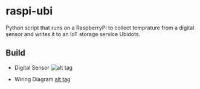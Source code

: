 # raspi-ubi

Python script that runs on a RaspberryPi to collect temprature from a digital sensor and writes it to an IoT storage service Ubidots. 

## Build
- Digital Sensor 
![alt tag](https://images-na.ssl-images-amazon.com/images/I/31DnYDJDJtL._SX466_.jpg)

- Wiring Diagram
[alt tag](https://pimylifeup.com/wp-content/uploads/2016/03/Raspberry-Pi-Temperature-Sensor-Diagram-v2.png)

